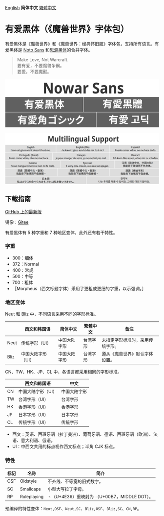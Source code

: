 [English](README.md) **简体中文** [繁體中文](README-Hant.md)

# 有爱黑体（《魔兽世界》字体包）

有爱黑体是《魔兽世界》和《魔兽世界：经典怀旧服》字体包，支持所有语言。有爱黑体是 [Noto Sans](https://github.com/googlei18n/noto-fonts) 和[思源黑体](https://github.com/adobe-fonts/source-han-sans)的合并字体。

> Make Love, Not Warcraft.<br>
> 要有爱，不要魔兽争霸。<br>
> 要愛，不要魔獸。

![有爱黑体](poster/heading.png)

![多语言支持](poster/multilingual.png)

## 下载指南

[GitHub 上的最新版](https://github.com/nowar-fonts/Nowar-Sans/releases)

镜像：[Gitee](https://gitee.com/nowar-fonts/Nowar-Sans)

有爱黑体有 5 种字重和 7 种地区变体，此外还有若干特性。

### 字重

* 300：细体
* 372：Normal
* 400：常规
* 500：中等
* 700：粗体
* ［Morpheus（西文标题字体）采用了更粗或更细的字重，以示强调。］

### 地区变体

Neut 和 Bliz 中，不同语言采用不同的字形标准。

|      | 西文和韩国语      | 简体中文     | 繁體中文 | 备注                            |
| ---- | ----------------- | ------------ | -------- | ------------------------------- |
| Neut | 传统字形（UI）    | 中国大陆字形 | 台湾字形 | 未指定字形标准时，采用传统字形。|
| Bliz | 中国大陆字形（UI）| 中国大陆字形 | 台湾字形 | 遵从《魔兽世界》默认字体设置。  |

CN、TW、HK、JP、CL 中，各语言都采用相同的字形标准。

|    | 西文和韩国语      | 中文         |
| -- | ----------------- | ------------ |
| CN | 中国大陆字形（UI）| 中国大陆字形 |
| TW | 台湾字形（UI）    | 台湾字形     |
| HK | 香港字形（UI）    | 香港字形     |
| JP | 日本字形（UI）    | 日本字形     |
| CL | 传统字形（UI）    | 传统字形     |

* 西文：英语、西班牙语（拉丁美洲）、葡萄牙语、德语、西班牙语（欧洲）、法语、意大利语、俄语。
* UI：中西文共用的标点视作西文标点；半角 CJK 标点。

### 特性

| 标记 | 名称        | 简介                                              |
| ---- | ----------- | ------------------------------------------------- |
| OSF  | Oldstyle    | 不齐线、不等宽的旧式数字。                        |
| SC   | Smallcaps   | 小型大写拉丁字母。                                |
| RP   | Roleplaying | `丶`（U+4E36）重映射为 `·`（U+00B7，MIDDLE DOT）。|

预编译的特性变体：`Neut,OSF`、`Neut,SC`、`Bliz,OSF`、`Bliz,SC`、`CN,RP`。
